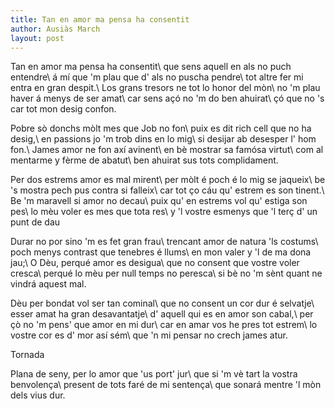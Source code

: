 ```yaml
---
title: Tan en amor ma pensa ha consentit
author: Ausiàs March
layout: post
---
```


Tan en amor ma pensa ha consentit\\
que sens aquell en als no puch entendre\\
á mí que 'm plau que d' als no puscha pendre\\
tot altre fer mi entra en gran despit.\\
Los grans tresors ne tot lo honor del mòn\\
no 'm plau haver á menys de ser amat\\
car sens açó no 'm do ben ahuirat\\
çó que no 's car tot mon desig confon.

Pobre sò donchs mòlt mes que Job no fon\\
puix es dit rich cell que no ha desig,\\
en passions jo 'm trob dins en lo mig\\
si desijar ab desesper l' hom fon.\\
James amor ne fon axí avinent\\
en bè mostrar sa famósa virtut\\
com al mentarme y fèrme de abatut\\
ben ahuirat sus tots complidament.

Per dos estrems amor es mal mirent\\
per mòlt é poch é lo mig se jaqueix\\
be 's mostra pech pus contra si falleix\\
car tot ço cáu qu' estrem es son tinent.\\
Be 'm maravell si amor no decau\\
puix qu' en estrems vol qu' estiga son pes\\
lo mèu voler es mes que tota res\\
y 'l vostre esmenys que 'l terç d' un punt de dau

Durar no por sino 'm es fet gran frau\\
trencant amor de natura 'ls costums\\
poch menys contrast que tenebres é llums\\
en mon valer y 'l de ma dona jau;\\
O Dèu, perqué amor es desigua\\
que no consent que vostre voler cresca\\
perqué lo mèu per null temps no peresca\\
si bè no 'm sènt quant ne vindrá aquest mal.

Dèu per bondat vol ser tan cominal\\
que no consent un cor dur é selvatje\\
esser amat ha gran desavantatje\\
d' aquell qui es en amor son cabal,\\
per çò no 'm pens' que amor en mi dur\\
car en amar vos he pres tot estrem\\
lo vostre cor es d' mor así sém\\
que 'n mi pensar no crech james atur.

Tornada

Plana de seny, per lo amor que 'us port' jur\\
que si 'm vè tart la vostra benvolença\\
present de tots faré de mi sentença\\
que sonará mentre 'l mòn dels vius dur.
